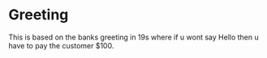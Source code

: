 # Greeting
This is based on the banks greeting in 19s where if u wont say Hello then u have to pay the customer $100.
